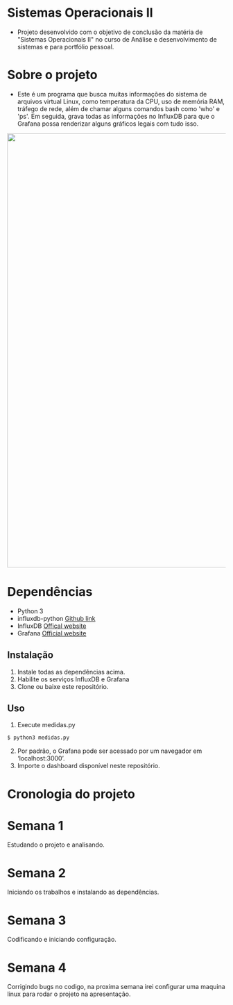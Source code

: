 # Sistemas Operacionais II
- Projeto desenvolvido com o objetivo de conclusão da matéria de "Sistemas Operacionais II" no curso de Análise e desenvolvimento de sistemas e para portfólio pessoal.

# Sobre o projeto
- Este é um programa que busca muitas informações do sistema de arquivos virtual Linux, como temperatura da CPU, uso de memória RAM, tráfego de rede, além de chamar alguns comandos bash como 'who' e 'ps'. Em seguida, grava todas as informações no InfluxDB para que o Grafana possa renderizar alguns gráficos legais com tudo isso.

<div align="center">
<image src="/Dashboard.png" width="1000px" center>
</div>

# Dependências
- Python 3
- influxdb-python [Github link](https://github.com/influxdata/influxdb-python)
- InfluxDB [Offical website](https://www.influxdata.com/get-influxdb/)
- Grafana [Official website](https://grafana.com/get)

## Instalação

1. Instale todas as dependências acima.
2. Habilite os serviços InfluxDB e Grafana
3. Clone ou baixe este repositório.

## Uso
1. Execute medidas.py

```bash
$ python3 medidas.py
```

2. Por padrão, o Grafana pode ser acessado por um navegador em ‘localhost:3000’.
3. Importe o dashboard disponível neste repositório.

# Cronologia do projeto

# Semana 1
Estudando o projeto e analisando.

# Semana 2
Iniciando os trabalhos e instalando as dependências.

# Semana 3
Codificando e iniciando configuração.

# Semana 4
Corrigindo bugs no codigo, na proxima semana irei configurar uma maquina linux para rodar o projeto na apresentação.
